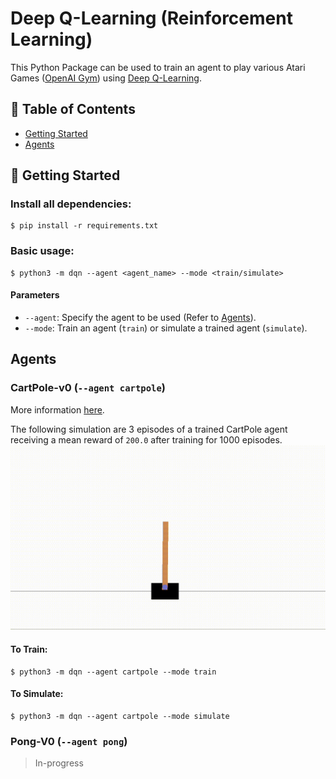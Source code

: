 # Deep Q-Learning (Reinforcement Learning)

This Python Package can be used to train an agent to play various Atari Games ([OpenAI Gym](https://gym.openai.com/envs/#classic_control)) using [Deep Q-Learning](https://www.tensorflow.org/agents/tutorials/0_intro_rl).


## 📝 Table of Contents

- [Getting Started](#getting_started)
- [Agents](#agents)


## 🏁 Getting Started <a name = "getting_started"></a>

### Install all dependencies:
```
$ pip install -r requirements.txt
```
### Basic usage:
```
$ python3 -m dqn --agent <agent_name> --mode <train/simulate>
```

#### Parameters
  - `--agent`: Specify the agent to be used (Refer to [Agents](#agents)).
  - `--mode`: Train an agent (`train`) or simulate a trained agent (`simulate`).


## Agents <a name = "agents"></a>

### CartPole-v0 (`--agent cartpole`)
More information [here](https://gym.openai.com/envs/CartPole-v0/).

The following simulation are 3 episodes of a trained CartPole agent receiving a mean reward of `200.0` after training for 1000 episodes.
![Screenshot](static/cartpole.gif)

#### To Train:
```
$ python3 -m dqn --agent cartpole --mode train
```

#### To Simulate:
```
$ python3 -m dqn --agent cartpole --mode simulate
```

### Pong-V0 (`--agent pong`)
> In-progress
